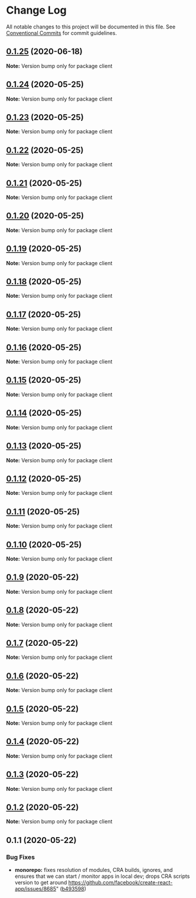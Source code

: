 # Change Log

All notable changes to this project will be documented in this file.
See [Conventional Commits](https://conventionalcommits.org) for commit guidelines.

## [0.1.25](https://github.com/mysticcoders/mysticrobots/compare/client@0.1.24...client@0.1.25) (2020-06-18)

**Note:** Version bump only for package client





## [0.1.24](https://github.com/mysticcoders/mysticrobots/compare/client@0.1.23...client@0.1.24) (2020-05-25)

**Note:** Version bump only for package client





## [0.1.23](https://github.com/mysticcoders/mysticrobots/compare/client@0.1.22...client@0.1.23) (2020-05-25)

**Note:** Version bump only for package client





## [0.1.22](https://github.com/mysticcoders/mysticrobots/compare/client@0.1.21...client@0.1.22) (2020-05-25)

**Note:** Version bump only for package client





## [0.1.21](https://github.com/mysticcoders/mysticrobots/compare/client@0.1.20...client@0.1.21) (2020-05-25)

**Note:** Version bump only for package client





## [0.1.20](https://github.com/mysticcoders/mysticrobots/compare/client@0.1.19...client@0.1.20) (2020-05-25)

**Note:** Version bump only for package client





## [0.1.19](https://github.com/mysticcoders/mysticrobots/compare/client@0.1.18...client@0.1.19) (2020-05-25)

**Note:** Version bump only for package client





## [0.1.18](https://github.com/mysticcoders/mysticrobots/compare/client@0.1.17...client@0.1.18) (2020-05-25)

**Note:** Version bump only for package client





## [0.1.17](https://github.com/mysticcoders/mysticrobots/compare/client@0.1.16...client@0.1.17) (2020-05-25)

**Note:** Version bump only for package client





## [0.1.16](https://github.com/mysticcoders/mysticrobots/compare/client@0.1.15...client@0.1.16) (2020-05-25)

**Note:** Version bump only for package client





## [0.1.15](https://github.com/mysticcoders/mysticrobots/compare/client@0.1.14...client@0.1.15) (2020-05-25)

**Note:** Version bump only for package client





## [0.1.14](https://github.com/mysticcoders/mysticrobots/compare/client@0.1.13...client@0.1.14) (2020-05-25)

**Note:** Version bump only for package client





## [0.1.13](https://github.com/mysticcoders/mysticrobots/compare/client@0.1.12...client@0.1.13) (2020-05-25)

**Note:** Version bump only for package client





## [0.1.12](https://github.com/mysticcoders/mysticrobots/compare/client@0.1.11...client@0.1.12) (2020-05-25)

**Note:** Version bump only for package client





## [0.1.11](https://github.com/mysticcoders/mysticrobots/compare/client@0.1.10...client@0.1.11) (2020-05-25)

**Note:** Version bump only for package client





## [0.1.10](https://github.com/mysticcoders/mysticrobots/compare/client@0.1.9...client@0.1.10) (2020-05-25)

**Note:** Version bump only for package client





## [0.1.9](https://github.com/mysticcoders/mysticrobots/compare/client@0.1.8...client@0.1.9) (2020-05-22)

**Note:** Version bump only for package client





## [0.1.8](https://github.com/mysticcoders/mysticrobots/compare/client@0.1.7...client@0.1.8) (2020-05-22)

**Note:** Version bump only for package client





## [0.1.7](https://github.com/mysticcoders/mysticrobots/compare/client@0.1.6...client@0.1.7) (2020-05-22)

**Note:** Version bump only for package client





## [0.1.6](https://github.com/mysticcoders/mysticrobots/compare/client@0.1.5...client@0.1.6) (2020-05-22)

**Note:** Version bump only for package client





## [0.1.5](https://github.com/mysticcoders/mysticrobots/compare/client@0.1.4...client@0.1.5) (2020-05-22)

**Note:** Version bump only for package client





## [0.1.4](https://github.com/mysticcoders/mysticrobots/compare/client@0.1.3...client@0.1.4) (2020-05-22)

**Note:** Version bump only for package client





## [0.1.3](https://github.com/mysticcoders/mysticrobots/compare/client@0.1.2...client@0.1.3) (2020-05-22)

**Note:** Version bump only for package client





## [0.1.2](https://github.com/mysticcoders/mysticrobots/compare/client@0.1.1...client@0.1.2) (2020-05-22)

**Note:** Version bump only for package client





## 0.1.1 (2020-05-22)


### Bug Fixes

* **monorepo:** fixes resolution of modules, CRA builds, ignores, and ensures that we can start / monitor apps in local dev; drops CRA scripts version to get around https://github.com/facebook/create-react-app/issues/8685" ([b493598](https://github.com/mysticcoders/mysticrobots/commit/b49359844154dd7e4d083100dd0093a80dd1a61f))
